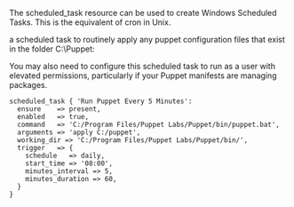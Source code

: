
The scheduled_task resource can be used to create Windows Scheduled Tasks. This is the equivalent of cron in Unix. 

a scheduled task to routinely apply any puppet configuration files that exist in the folder C:\Puppet:

You may also need to configure this scheduled task to run as a user with elevated permissions, particularly if your Puppet manifests are managing packages.

```
scheduled_task { 'Run Puppet Every 5 Minutes':
  ensure    => present,
  enabled   => true,
  command   => 'C:/Program Files/Puppet Labs/Puppet/bin/puppet.bat',
  arguments => 'apply C:/puppet',
  working_dir => 'C:/Program Files/Puppet Labs/Puppet/bin/',
  trigger   => {
    schedule   => daily,
	start_time => '08:00',
    minutes_interval => 5,
    minutes_duration => 60,
  }
}

```
